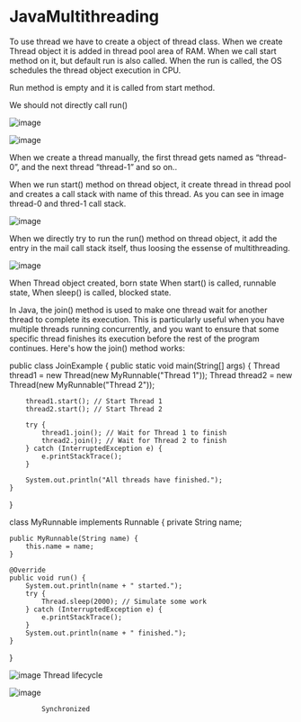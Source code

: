 # JavaMultithreading

 


To use thread we have to create a object of thread class.
When we create Thread object it is added in thread pool area of RAM.
When we call start method on it, but default run is also called.
When the run is called, the OS schedules the thread object execution in CPU.

Run method is empty and it is called from start method.

We should not directly call run()



![image](https://github.com/yadavsandip32/JavaMultithreading/assets/20738229/b389e6ec-2f6c-4877-b6f7-6cac0a37c917)


![image](https://github.com/yadavsandip32/JavaMultithreading/assets/20738229/a52d555d-caf5-4a24-a539-6d14dab3c78b)


When we create a thread manually, the first thread gets named as “thread-0”, and the next thread “thread-1” and so on..

When we run start() method on thread object, it create thread in thread pool and creates a call stack with name of this thread.
As you can see in image thread-0 and thred-1 call stack.

![image](https://github.com/yadavsandip32/JavaMultithreading/assets/20738229/fae1b9e8-4416-42eb-81fd-3cbc00dce205)


When we directly try to run the run() method on thread object, it add the entry in the mail call stack itself, thus loosing the essense of multithreading.

 ![image](https://github.com/yadavsandip32/JavaMultithreading/assets/20738229/e7b0abe5-7be9-4b29-a0e5-09124c3e9866)



When Thread object created, born state
When start() is called, runnable state,
When sleep() is called, blocked state.





In Java, the join() method is used to make one thread wait for another thread to complete its execution. This is particularly useful when you have multiple threads running concurrently, and you want to ensure that some specific thread finishes its execution before the rest of the program continues. Here's how the join() method works:

public class JoinExample {
    public static void main(String[] args) {
        Thread thread1 = new Thread(new MyRunnable("Thread 1"));
        Thread thread2 = new Thread(new MyRunnable("Thread 2"));

        thread1.start(); // Start Thread 1
        thread2.start(); // Start Thread 2

        try {
            thread1.join(); // Wait for Thread 1 to finish
            thread2.join(); // Wait for Thread 2 to finish
        } catch (InterruptedException e) {
            e.printStackTrace();
        }

        System.out.println("All threads have finished.");
    }
}

class MyRunnable implements Runnable {
    private String name;

    public MyRunnable(String name) {
        this.name = name;
    }

    @Override
    public void run() {
        System.out.println(name + " started.");
        try {
            Thread.sleep(2000); // Simulate some work
        } catch (InterruptedException e) {
            e.printStackTrace();
        }
        System.out.println(name + " finished.");
    }
}


![image](https://github.com/yadavsandip32/JavaMultithreading/assets/20738229/b0a87cdb-0fad-4ed3-98cc-271b0a7333ea)
Thread lifecycle

![image](https://github.com/yadavsandip32/JavaMultithreading/assets/20738229/24858dbf-08b6-40ad-bc4e-9c26668a28e5)


			Synchronized

